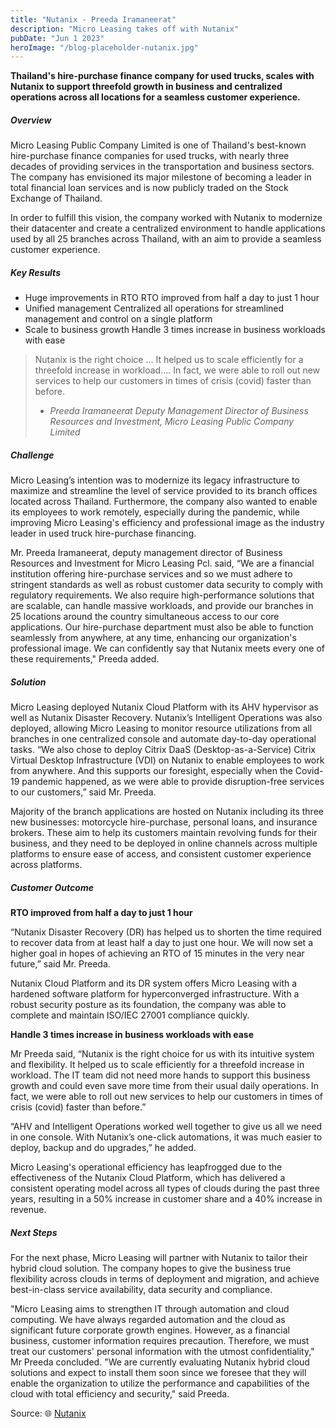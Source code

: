 ```yaml
---
title: "Nutanix - Preeda Iramaneerat"
description: "Micro Leasing takes off with Nutanix"
pubDate: "Jun 1 2023"
heroImage: "/blog-placeholder-nutanix.jpg"
---
```


**Thailand's hire-purchase finance company for used trucks, scales with Nutanix to support threefold growth in business and centralized operations across all locations for a seamless customer experience.**

##### Overview
Micro Leasing Public Company Limited is one of Thailand's best-known hire-purchase finance companies for used trucks, with nearly three decades of providing services in the transportation and business sectors. The company has envisioned its major milestone of becoming a leader in total financial loan services and is now publicly traded on the Stock Exchange of Thailand.

In order to fulfill this vision, the company worked with Nutanix to modernize their datacenter and create a centralized environment to handle applications used by all 25 branches across Thailand, with an aim to provide a seamless customer experience.

##### Key Results
- Huge improvements in RTO
RTO improved from half a day to just 1 hour 
- Unified management
Centralized all operations for streamlined management and control on a single platform
- Scale to business growth
Handle 3 times increase in business workloads with ease

>Nutanix is the right choice … It helped us to scale efficiently for a threefold increase in workload…. 
>In fact, we were able to roll out new services to help our customers in times of crisis (covid) faster than before.
> - <cite>Preeda Iramaneerat</cite>
> <cite>Deputy Management Director of Business Resources and Investment, Micro Leasing Public Company Limited</cite>

##### Challenge
Micro Leasing’s intention was to modernize its legacy infrastructure to maximize and streamline the level of service provided to its branch offices located across Thailand. Furthermore, the company also wanted to enable its employees to work remotely, especially during the pandemic, while improving Micro Leasing's efficiency and professional image as the industry leader in used truck hire-purchase financing.

Mr. Preeda Iramaneerat, deputy management director of Business Resources and Investment for Micro Leasing Pcl. said, “We are a financial institution offering hire-purchase services and so we must adhere to stringent standards as well as robust customer data security to comply with regulatory requirements. We also require high-performance solutions that are scalable, can handle massive workloads, and provide our branches in 25 locations around the country simultaneous access to our core applications. Our hire-purchase department must also be able to function seamlessly from anywhere, at any time, enhancing our organization's professional image. We can confidently say that Nutanix meets every one of these requirements," Preeda added.

##### Solution
Micro Leasing deployed Nutanix Cloud Platform with its AHV hypervisor as well as Nutanix Disaster Recovery. Nutanix’s Intelligent Operations was also deployed, allowing Micro Leasing to monitor resource utilizations from all branches in one centralized console and automate day-to-day operational tasks. “We also chose to deploy Citrix DaaS (Desktop-as-a-Service) Citrix Virtual Desktop Infrastructure (VDI) on Nutanix to enable employees to work from anywhere. And this supports our foresight, especially when the Covid-19 pandemic happened, as we were able to provide disruption-free services to our customers,” said Mr. Preeda.

Majority of the branch applications are hosted on Nutanix including its three new businesses: motorcycle hire-purchase, personal loans, and insurance brokers. These aim to help its customers maintain revolving funds for their business, and they need to be deployed in online channels across multiple platforms to ensure ease of access, and consistent customer experience across platforms.

##### Customer Outcome
**RTO improved from half a day to just 1 hour**

“Nutanix Disaster Recovery (DR) has helped us to shorten the time required to recover data from at least half a day to just one hour. We will now set a higher goal in hopes of achieving an RTO of 15 minutes in the very near future,” said Mr. Preeda.

Nutanix Cloud Platform and its DR system offers Micro Leasing with a hardened software platform for hyperconverged infrastructure. With a robust security posture as its foundation, the company was able to complete and maintain ISO/IEC 27001 compliance quickly.

**Handle 3 times increase in business workloads with ease**

Mr Preeda said, “Nutanix is the right choice for us with its intuitive system and flexibility. It helped us to scale efficiently for a threefold increase in workload. The IT team did not need more hands to support this business growth and could even save more time from their usual daily operations. In fact, we were able to roll out new services to help our customers in times of crisis (covid) faster than before.”

“AHV and Intelligent Operations worked well together to give us all we need in one console. With Nutanix’s one-click automations, it was much easier to deploy, backup and do upgrades,” he added.

Micro Leasing's operational efficiency has leapfrogged due to the effectiveness of the Nutanix Cloud Platform, which has delivered a consistent operating model across all types of clouds during the past three years, resulting in a 50% increase in customer share and a 40% increase in revenue.

##### Next Steps
For the next phase, Micro Leasing will partner with Nutanix to tailor their hybrid cloud solution. The company hopes to give the business true flexibility across clouds in terms of deployment and migration, and achieve best-in-class service availability, data security and compliance.

"Micro Leasing aims to strengthen IT through automation and cloud computing. We have always regarded automation and the cloud as significant future corporate growth engines. However, as a financial business, customer information requires precaution. Therefore, we must treat our customers' personal information with the utmost confidentiality," Mr Preeda concluded. "We are currently evaluating Nutanix hybrid cloud solutions and expect to install them soon since we foresee that they will enable the organization to utilize the performance and capabilities of the cloud with total efficiency and security," said Preeda.

Source: 🌐 [Nutanix](https://www.nutanix.com/company/customers/micro-leasing#)
